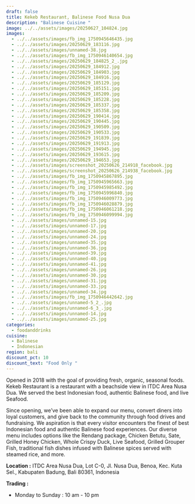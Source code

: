 ```yaml
---
draft: false
title: Kekeb Restaurant, Balinese Food Nusa Dua
description: "Balinese Cuisine "
image: ../../assets/images/20250627_104824.jpg
images:
  - ../../assets/images/fb_img_1750945646435.jpg
  - ../../assets/images/20250629_183116.jpg
  - ../../assets/images/unnamed-38.jpg
  - ../../assets/images/fb_img_1750946140654.jpg
  - ../../assets/images/20250629_184825_2_.jpg
  - ../../assets/images/20250629_184912.jpg
  - ../../assets/images/20250629_184903.jpg
  - ../../assets/images/20250629_184916.jpg
  - ../../assets/images/20250629_185129.jpg
  - ../../assets/images/20250629_185151.jpg
  - ../../assets/images/20250629_185209.jpg
  - ../../assets/images/20250629_185228.jpg
  - ../../assets/images/20250629_185337.jpg
  - ../../assets/images/20250629_185358.jpg
  - ../../assets/images/20250629_190414.jpg
  - ../../assets/images/20250629_190445.jpg
  - ../../assets/images/20250629_190509.jpg
  - ../../assets/images/20250629_190533.jpg
  - ../../assets/images/20250629_191839.jpg
  - ../../assets/images/20250629_191913.jpg
  - ../../assets/images/20250629_194945.jpg
  - ../../assets/images/20250629_193615.jpg
  - ../../assets/images/20250629_194653.jpg
  - ../../assets/images/screenshot_20250626_214918_facebook.jpg
  - ../../assets/images/screenshot_20250626_214938_facebook.jpg
  - ../../assets/images/fb_img_1750945867895.jpg
  - ../../assets/images/fb_img_1750945965663.jpg
  - ../../assets/images/fb_img_1750945985492.jpg
  - ../../assets/images/fb_img_1750945996840.jpg
  - ../../assets/images/fb_img_1750946009773.jpg
  - ../../assets/images/fb_img_1750946028879.jpg
  - ../../assets/images/fb_img_1750946061218.jpg
  - ../../assets/images/fb_img_1750946099994.jpg
  - ../../assets/images/unnamed-15.jpg
  - ../../assets/images/unnamed-17.jpg
  - ../../assets/images/unnamed-20.jpg
  - ../../assets/images/unnamed-24.jpg
  - ../../assets/images/unnamed-35.jpg
  - ../../assets/images/unnamed-36.jpg
  - ../../assets/images/unnamed-39.jpg
  - ../../assets/images/unnamed-40.jpg
  - ../../assets/images/unnamed-41.jpg
  - ../../assets/images/unnamed-26.jpg
  - ../../assets/images/unnamed-30.jpg
  - ../../assets/images/unnamed-31.jpg
  - ../../assets/images/unnamed-33.jpg
  - ../../assets/images/unnamed-34.jpg
  - ../../assets/images/fb_img_1750946442642.jpg
  - ../../assets/images/unnamed-5_2_.jpg
  - ../../assets/images/unnamed-6_3_.jpg
  - ../../assets/images/unnamed-14.jpg
  - ../../assets/images/unnamed-25.jpg
categories:
  - foodanddrinks
cuisine:
  - Balinese
  - Indonesian
region: bali
discount_pct: 10
discount_text: "Food Only "
---
```

Opened in 2018 with the goal of providing fresh, organic, seasonal foods. Kekeb Restaurant is a restaurant with a beachside view in ITDC Area Nusa Dua. We served the best Indonesian food, authentic Balinese food, and live Seafood.

Since opening, we’ve been able to expand our menu, convert diners into loyal customers, and give back to the community through food drives and fundraising. We aspiration is that every visitor encounters the finest of best Indonesian food and authentic Balinese food experiences. Our diverse menu includes options like the Rendang package, Chicken Betutu, Sate, Grilled Honey Chicken, Whole Crispy Duck, Live Seafood, Grilled Grouper Fish, traditional fish dishes infused with Balinese spices served with steamed rice, and more.

**Location :** ITDC Area Nusa Dua, Lot C-0, Jl. Nusa Dua, Benoa, Kec. Kuta Sel., Kabupaten Badung, Bali 80361, Indonesia

**Trading :**

* Monday to Sunday : 10 am - 10 pm
